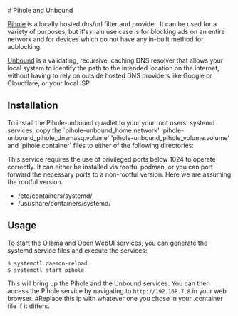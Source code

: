 # Pihole and Unbound

[Pihole](https://github.com/pi-hole/pi-hole) is a locally hosted dns/url filter and provider.  It can be used for a variety of purposes, but it's main use case is for blocking ads on an entire network and for devices which do not have any in-built method for adblocking.

[Unbound](https://www.nlnetlabs.nl/projects/unbound/about/) is a validating, recursive, caching DNS resolver that allows your local system to identify the path to the intended location on the internet, without having to rely on outside hosted DNS providers like Google or Cloudflare, or your local ISP.

## Installation

To install the Pihole-unbound quadlet to your your root users' systemd services, copy the `pihole-unbound_home.network' 'pihole-unbound_pihole_dnsmasq.volume' 'pihole-unbound_pihole_volume.volume' and 'pihole.container' files to either of the following directories:

This service requires the use of privileged ports below 1024 to operate correctly.  It can either be installed via rootful podman, or you can port forward the necessary ports to a non-rootful version.  Here we are assuming the rootful version.

- /etc/containers/systemd/
- /usr/share/containers/systemd/


## Usage

To start the Ollama and Open WebUI services, you can generate the systemd service files and execute the services:

```bash
$ systemctl daemon-reload
$ systemctl start pihole
```

This will bring up the Pihole and the Unbound services.  You can then access the Pihole service by navigating to `http://192.168.7.8` in your web browser. #Replace this ip with whatever one you chose in your .container file if it differs.
